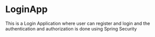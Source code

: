 # LoginApp
This is a Login Application where user can register and login and the authentication and authorization is done using Spring Security
